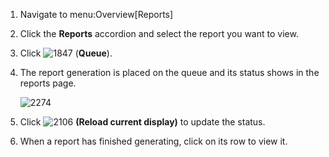1.  Navigate to menu:Overview\[Reports\]

2.  Click the **Reports** accordion and select the report you want to
    view.

3.  Click ![1847](../images/1847.png) (**Queue**).

4.  The report generation is placed on the queue and its status shows in
    the reports page.

    ![2274](../images/2274.png)

5.  Click ![2106](../images/2106.png) **(Reload current display)** to
    update the status.

6.  When a report has finished generating, click on its row to view it.
